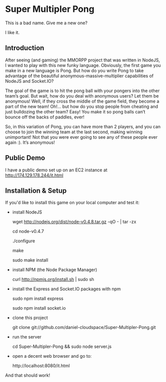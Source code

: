 # Super Multipler Pong
This is a bad name. Give me a new one?

I like it.

## Introduction

After seeing (and gaming) the MMORPP project that was written in NodeJS, I wanted to play with this new funky language. Obviously, the first game you make in a new language is Pong. But how do you write Pong to take advantage of the beautiful anonymous-massive-multiplier capabilities of NodeJS and Socket.IO?

The goal of the game is to hit the pong ball with your pongers into the other team’s goal. But wait, how do you deal with anonymous users? Let them be anonymous! Well, if they cross the middle of the game field, they become a part of the new team! Oh!… but how do you stop people from cheating and just bulldozing the other team? Easy! You make it so pong balls can’t bounce off the backs of paddles, ever!

So, in this variation of Pong, you can have more than 2 players, and you can choose to join the winning team at the last second, making winning unimportant! Not that you were ever going to see any of these people ever again :). It’s anonymous!

## Public Demo

I have a public demo set up on an EC2 instance at http://174.129.178.244/it.html

## Installation & Setup

If you'd like to install this game on your local computer and test it:

- install NodeJS

    wget http://nodejs.org/dist/node-v0.4.8.tar.gz -qO - | tar -zx

    cd node-v0.4.7

    ./configure

    make

    sudo make install

- install NPM (the Node Package Manager)

    curl http://npmjs.org/install.sh | sudo sh

- install the Express and Socket.IO packages with npm

    sudo npm install express

    sudo npm install socket.io

- clone this project

    git clone git://github.com/daniel-cloudspace/Super-Multipler-Pong.git

- run the server

    cd Super-Multipler-Pong && sudo node server.js

- open a decent web browser and go to:

    http://localhost:8080/it.html


And that should work!
